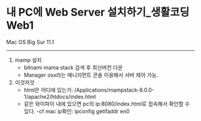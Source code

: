 # 내 PC에 Web Server 설치하기_생활코딩 Web1

Mac OS Big Sur 11.1

---

1. mamp 설치 
   - bitnami mama stack 검색 후 최신버전 다운
   - Manager osx라는 매니지먼트 콘솔 이용해서 서버 제어 가능.
2. 이것저것
   - html은 어디에 있는가: /Applications/mampstack-8.0.0-1/apache2/htdocs/index.html
   - 같은 와이파이 내에 있으면 pc의 ip:8080/index.html로 접속해서 확인할 수 있다.
   -cf mac ip확인: ipconfig getifaddr en0



